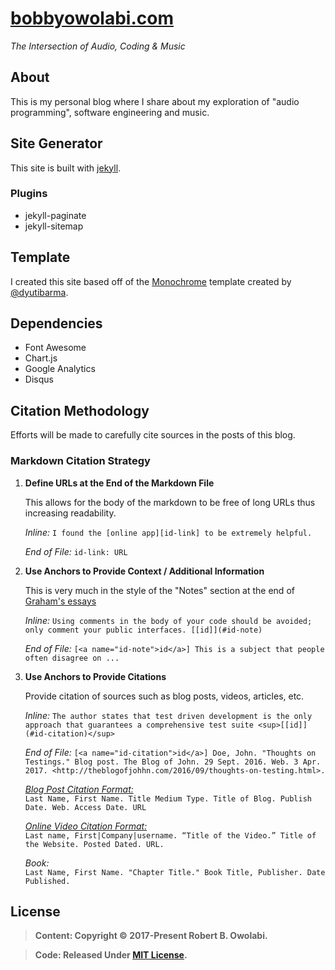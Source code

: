 # [bobbyowolabi.com][blog]
*The Intersection of Audio, Coding & Music*

## About
This is my personal blog where I share about my exploration of "audio programming", software engineering and music.

## Site Generator
This site is built with [jekyll][jekyll].

### Plugins
* jekyll-paginate
* jekyll-sitemap

## Template
I created this site based off of the [Monochrome][template] template created by [@dyutibarma][dyutibarma].

## Dependencies
* Font Awesome
* Chart.js
* Google Analytics
* Disqus

## Citation Methodology
Efforts will be made to carefully cite sources in the posts of this blog.

### Markdown Citation Strategy
1. **Define URLs at the End of the Markdown File**

   This allows for the body of the markdown to be free of long URLs thus increasing readability.
   
   *Inline:* `I found the [online app][id-link] to be extremely helpful.`
   
   *End of File:* `id-link: URL`

1. **Use Anchors to Provide Context / Additional Information**

   This is very much in the style of the "Notes" section at the end of [Graham's essays](http://paulgraham.com/articles.html)
   
   *Inline:* `Using comments in the body of your code should be avoided; only comment your public interfaces. [[id]](#id-note)`
   
   *End of File:* `[<a name="id-note">id</a>] This is a subject that people often disagree on ...`

1. **Use Anchors to Provide Citations**

   Provide citation of sources such as blog posts, videos, articles, etc.      
   
   *Inline:* `The author states that test driven development is the only approach that guarantees a comprehensive test suite <sup>[[id]](#id-citation)</sup>`
   
   *End of File:* `[<a name="id-citation">id</a>] Doe, John. "Thoughts on Testings." Blog post. The Blog of John. 29 Sept. 2016. Web. 3 Apr. 2017. <http://theblogofjohhn.com/2016/09/thoughts-on-testing.html>.` 
   
   *[Blog Post Citation Format:][1]*    
   `Last Name, First Name. Title Medium Type. Title of Blog. Publish Date. Web. Access Date. URL`
   
   *[Online Video Citation Format:][2]*   
   `Last name, First|Company|username. “Title of the Video.” Title of the Website. Posted Dated. URL.`
   
   *Book:*  
   `Last Name, First Name. "Chapter Title." Book Title, Publisher. Date Published.`
      
## License
> **Content: Copyright &copy; 2017-Present Robert B. Owolabi.**

> **Code: Released Under [MIT License](license.md).**


[1]: https://www.easybib.com/guides/citation-guides/mla-format/how-to-cite-a-blog-mla/
[2]: http://www.citationmachine.net/resources/cite-youtube-video
[blog]: https://www.bobbyowolabi.com
[dyutibarma]: https://github.com/dyutibarma
[jekyll]: https://jekyllrb.com/
[template]: https://github.com/dyutibarma/monochrome
